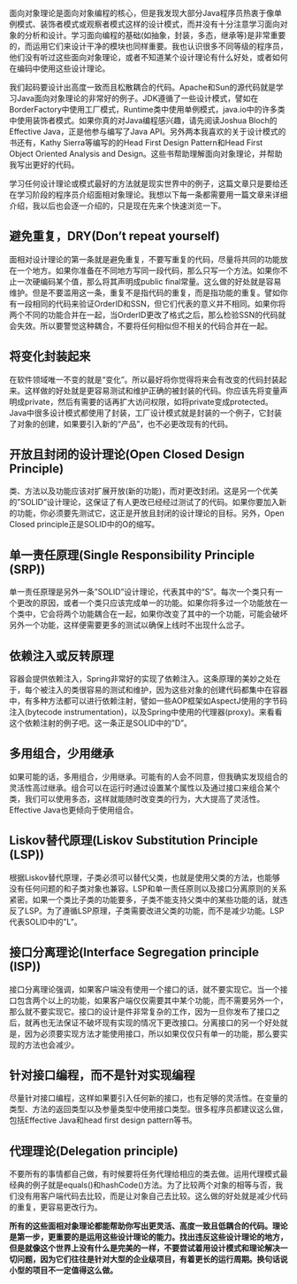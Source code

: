 面向对象理论是面向对象编程的核心，但是我发现大部分Java程序员热衷于像单例模式、装饰者模式或观察者模式这样的设计模式，而并没有十分注意学习面向对象的分析和设计。学习面向编程的基础(如抽象，封装，多态，继承等)是非常重要的，而运用它们来设计干净的模块也同样重要。我也认识很多不同等级的程序员，他们没有听过这些面向对象理论，或者不知道某个设计理论有什么好处，或者如何在编码中使用这些设计理论。

我们起码要设计出高度一致而且松散耦合的代码。Apache和Sun的源代码就是学习Java面向对象理论的非常好的例子。JDK遵循了一些设计模式，譬如在BorderFactory中使用工厂模式，Runtime类中使用单例模式，java.io中的许多类中使用装饰者模式。如果你真的对Java编程感兴趣，请先阅读Joshua Bloch的Effective Java，正是他参与编写了Java API。另外两本我喜欢的关于设计模式的书还有，Kathy Sierra等编写的的Head First Design Pattern和Head First Object Oriented Analysis and Design。这些书帮助理解面向对象理论，并帮助我写出更好的代码。

学习任何设计理论或模式最好的方法就是现实世界中的例子，这篇文章只是要给还在学习阶段的程序员介绍面相对象理论。我想以下每一条都需要用一篇文章来详细介绍，我以后也会逐一介绍的，只是现在先来个快速浏览一下。

## 避免重复，DRY(Don’t repeat yourself)

面相对设计理论的第一条就是避免重复，不要写重复的代码，尽量将共同的功能放在一个地方。如果你准备在不同地方写同一段代码，那么只写一个方法。如果你不止一次硬编码某个值，那么将其声明成public final常量。这么做的好处就是容易维护。但是不要滥用这一条，重复不是指代码的重复，而是指功能的重复。譬如你有一段相同的代码来验证OrderID和SSN，但它们代表的意义并不相同。如果你将两个不同的功能合并在一起，当OrderID更改了格式之后，那么检验SSN的代码就会失效。所以要警觉这种耦合，不要将任何相似但不相关的代码合并在一起。

## 将变化封装起来

在软件领域唯一不变的就是“变化”。所以最好将你觉得将来会有改变的代码封装起来。这样做的好处就是更容易测试和维护正确的被封装的代码。你应该先将变量声明成private，然后有需要的话再扩大访问权限，如将private变成protected。Java中很多设计模式都使用了封装，工厂设计模式就是封装的一个例子，它封装了对象的创建，如果要引入新的“产品”，也不必更改现有的代码。

## 开放且封闭的设计理论(Open Closed Design Principle)

类、方法以及功能应该对扩展开放(新的功能)，而对更改封闭。这是另一个优美的”SOLID”设计理论，这保证了有人更改已经经过测试了的代码。如果你要加入新的功能，你必须要先测试它，这正是开放且封闭的设计理论的目标。另外，Open Closed principle正是SOLID中的O的缩写。

## 单一责任原理(Single Responsibility Principle (SRP))

单一责任原理是另外一条”SOLID”设计理论，代表其中的“S”。每次一个类只有一个更改的原因，或者一个类只应该完成单一的功能。如果你将多过一个功能放在一个类中，它会将两个功能耦合在一起，如果你改变了其中的一个功能，可能会破坏另外一个功能，这样便需要更多的测试以确保上线时不出现什么岔子。

## 依赖注入或反转原理

容器会提供依赖注入，Spring非常好的实现了依赖注入。这条原理的美妙之处在于，每个被注入的类很容易的测试和维护，因为这些对象的创建代码都集中在容器中，有多种方法都可以进行依赖注射，譬如一些AOP框架如AspectJ使用的字节码注入(bytecode instrumentation)，以及Spring中使用的代理器(proxy)。来看看这个依赖注射的例子吧。这一条正是SOLID中的”D”。

## 多用组合，少用继承

如果可能的话，多用组合，少用继承。可能有的人会不同意，但我确实发现组合的灵活性高过继承。组合可以在运行时通过设置某个属性以及通过接口来组合某个类，我们可以使用多态，这样就能随时改变类的行为，大大提高了灵活性。Effective Java也更倾向于使用组合。

## Liskov替代原理(Liskov Substitution Principle (LSP))

根据Liskov替代原理，子类必须可以替代父类，也就是使用父类的方法，也能够没有任何问题的和子类对象也兼容。LSP和单一责任原则以及接口分离原则的关系紧密。如果一个类比子类的功能要多，子类不能支持父类中的某些功能的话，就违反了LSP。为了遵循LSP原理，子类需要改进父类的功能，而不是减少功能。LSP代表SOLID中的”L”。

## 接口分离理论(Interface Segregation principle (ISP))

接口分离理论强调，如果客户端没有使用一个接口的话，就不要实现它。当一个接口包含两个以上的功能，如果客户端仅仅需要其中某个功能，而不需要另外一个，那么就不要实现它。接口的设计是件非常复杂的工作，因为一旦你发布了接口之后，就再也无法保证不破坏现有实现的情况下更改接口。分离接口的另一个好处就是，因为必须要实现方法才能使用接口，所以如果仅仅只有单一的功能，那么要实现的方法也会减少。

## 针对接口编程，而不是针对实现编程

尽量针对接口编程，这样如果要引入任何新的接口，也有足够的灵活性。在变量的类型、方法的返回类型以及参量类型中使用接口类型。很多程序员都建议这么做，包括Effective Java和head first design pattern等书。

## 代理理论(Delegation principle)

不要所有的事情都自己做，有时候要将任务代理给相应的类去做。运用代理模式最经典的例子就是equals()和hashCode()方法。为了比较两个对象的相等与否，我们没有用客户端代码去比较，而是让对象自己去比较。这么做的好处就是减少代码的重复，更容易更改行为。

**所有的这些面相对象理论都能帮助你写出更灵活、高度一致且低耦合的代码。理论是第一步，更重要的是运用这些设计理论的能力。找出违反这些设计理论的地方，但是就像这个世界上没有什么是完美的一样，不要尝试着用设计模式和理论解决一切问题，因为它们往往是针对大型的企业级项目，有着更长的运行周期。换句话说小型的项目不一定值得这么做。**